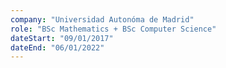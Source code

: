 ```yaml
---
company: "Universidad Autonóma de Madrid"
role: "BSc Mathematics + BSc Computer Science"
dateStart: "09/01/2017"
dateEnd: "06/01/2022"
---
```


